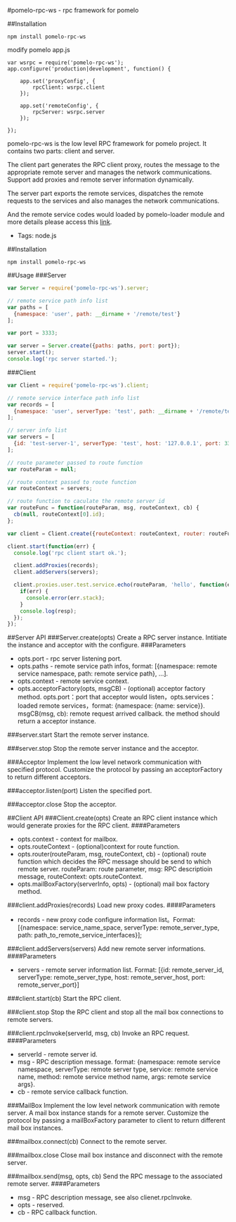#pomelo-rpc-ws - rpc framework for pomelo

##Installation
```
npm install pomelo-rpc-ws
```
modify pomelo app.js
```
var wsrpc = require('pomelo-rpc-ws');
app.configure('production|development', function() {

    app.set('proxyConfig', {
        rpcClient: wsrpc.client
    });

    app.set('remoteConfig', {
        rpcServer: wsrpc.server
    });

});
```


pomelo-rpc-ws is the low level RPC framework for pomelo project. It contains two parts: client and server.

The client part generates the RPC client proxy, routes the message to the appropriate remote server and manages the network communications. Support add proxies and remote server information dynamically.

The server part exports the remote services, dispatches the remote requests to the services and also manages the network communications.

And the remote service codes would loaded by pomelo-loader module and more details please access this [link](https://github.com/node-pomelo/pomelo-loader).

+ Tags: node.js

##Installation
```
npm install pomelo-rpc-ws
```

##Usage
###Server
``` javascript
var Server = require('pomelo-rpc-ws').server;

// remote service path info list
var paths = [
  {namespace: 'user', path: __dirname + '/remote/test'}
];

var port = 3333;

var server = Server.create({paths: paths, port: port});
server.start();
console.log('rpc server started.');
```

###Client
``` javascript
var Client = require('pomelo-rpc-ws').client;

// remote service interface path info list
var records = [
  {namespace: 'user', serverType: 'test', path: __dirname + '/remote/test'}
];

// server info list
var servers = [
  {id: 'test-server-1', serverType: 'test', host: '127.0.0.1', port: 3333}
];

// route parameter passed to route function
var routeParam = null;

// route context passed to route function
var routeContext = servers;

// route function to caculate the remote server id
var routeFunc = function(routeParam, msg, routeContext, cb) {
  cb(null, routeContext[0].id);
};

var client = Client.create({routeContext: routeContext, router: routeFunc});

client.start(function(err) {
  console.log('rpc client start ok.');

  client.addProxies(records);
  client.addServers(servers);

  client.proxies.user.test.service.echo(routeParam, 'hello', function(err, resp) {
    if(err) {
      console.error(err.stack);
    }
    console.log(resp);
  });
});
```

##Server API
###Server.create(opts)
Create a RPC server instance. Intitiate the instance and acceptor with the configure.
###Parameters
+ opts.port - rpc server listening port.
+ opts.paths - remote service path infos, format: [{namespace: remote service namespace, path: remote service path}, ...].
+ opts.context - remote service context.
+ opts.acceptorFactory(opts, msgCB) - (optional) acceptor factory method. opts.port：port that acceptor would listen，opts.services：loaded remote services，format: {namespace: {name: service}}. msgCB(msg, cb): remote request arrived callback. the method should return a acceptor instance.

###server.start
Start the remote server instance.

###server.stop
Stop the remote server instance and the acceptor.

###Acceptor
Implement the low level network communication with specified protocol. Customize the protocol by passing an acceptorFactory to return different acceptors.

###acceptor.listen(port)
Listen the specified port.

###acceptor.close
Stop the acceptor.

##Client API
###Client.create(opts)
Create an RPC client instance which would generate proxies for the RPC client.
####Parameters
+ opts.context - context for mailbox.
+ opts.routeContext - (optional)context for route function.
+ opts.router(routeParam, msg, routeContext, cb) - (optional) route function which decides the RPC message should be send to which remote server. routeParam: route parameter, msg: RPC descriptioin message, routeContext: opts.routeContext.
+ opts.mailBoxFactory(serverInfo, opts) - (optional) mail box factory method.

###client.addProxies(records)
Load new proxy codes.
####Parameters
+ records - new proxy code configure information list。Format: [{namespace: service_name_space, serverType: remote_server_type, path: path_to_remote_service_interfaces}];

###client.addServers(servers)
Add new remote server informations.
####Parameters
+ servers - remote server information list. Format: [{id: remote_server_id, serverType: remote_server_type, host: remote_server_host, port: remote_server_port}]

###client.start(cb)
Start the RPC client.

###client.stop
Stop the RPC client and stop all the mail box connections to remote servers.

###client.rpcInvoke(serverId, msg, cb)
Invoke an RPC request.
####Parameters
+ serverId - remote server id.
+ msg - RPC description message. format: {namespace: remote service namespace, serverType: remote server type, service: remote service name, method: remote service method name, args: remote service args}.
+ cb - remote service callback function.

###MailBox
Implement the low level network communication with remote server. A mail box instance stands for a remote server. Customize the protocol by passing a mailBoxFactory parameter to client to return different mail box instances.

###mailbox.connect(cb)
Connect to the remote server.

###mailbox.close
Close mail box instance and disconnect with the remote server.

###mailbox.send(msg, opts, cb)
Send the RPC message to the associated remote server.
####Parameters
+ msg - RPC description message, see also clienet.rpcInvoke.
+ opts - reserved.
+ cb - RPC callback function.